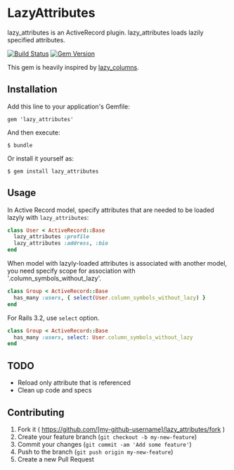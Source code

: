 # LazyAttributes

lazy_attributes is an ActiveRecord plugin. lazy_attributes loads lazily
specified attributes.

[![Build
Status](https://travis-ci.org/eitoball/lazy_attributes.svg?branch=master)](https://travis-ci.org/eitoball/lazy_attributes) [![Gem Version](https://badge.fury.io/rb/lazy_attributes.svg)](http://badge.fury.io/rb/lazy_attributes)

This gem is heavily inspired by
[lazy_columns](https://github.com/jorgemanrubia/lazy_columns).

## Installation

Add this line to your application's Gemfile:

    gem 'lazy_attributes'

And then execute:

    $ bundle

Or install it yourself as:

    $ gem install lazy_attributes

## Usage

In Active Record model, specify attributes that are needed to be loaded
lazyly with `lazy_attributes`:

```ruby
class User < ActiveRecord::Base
  lazy_attributes :profile
  lazy_attributes :address, :bio
end
```

When model with lazyly-loaded attributes is associated with another
model, you need specify scope for association with
'.column_symbols_without_lazy'.

```ruby
class Group < ActiveRecord::Base
  has_many :users, { select(User.column_symbols_without_lazy) }
end
```

For Rails 3.2, use `select` option.

```ruby
class Group < ActiveRecord::Base
  has_many :users, select: User.column_symbols_without_lazy
end
```

## TODO

* Reload only attribute that is referenced
* Clean up code and specs

## Contributing

1. Fork it ( https://github.com/[my-github-username]/lazy_attributes/fork )
2. Create your feature branch (`git checkout -b my-new-feature`)
3. Commit your changes (`git commit -am 'Add some feature'`)
4. Push to the branch (`git push origin my-new-feature`)
5. Create a new Pull Request
